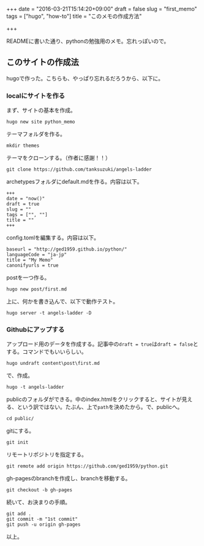 +++
date = "2016-03-21T15:14:20+09:00"
draft = false
slug = "first_memo"
tags = ["hugo", "how-to"]
title = "このメモの作成方法"

+++

READMEに書いた通り、pythonの勉強用のメモ。忘れっぽいので。

## このサイトの作成法

hugoで作った。こちらも、やっぱり忘れるだろうから、以下に。

### localにサイトを作る
まず、サイトの基本を作成。
```
hugo new site python_memo
```
テーマフォルダを作る。
```
mkdir themes
```
テーマをクローンする。（作者に感謝！！）
```
git clone https://github.com/tanksuzuki/angels-ladder
```
archetypesフォルダにdefault.mdを作る。内容は以下。
```
+++
date = "now()"
draft = true
slug = ""
tags = ["", ""]
title = ""
+++
```
config.tomlを編集する。内容は以下。
```
baseurl = "http://ged1959.github.io/python/"
languageCode = "ja-jp"
title = "My Memo"
canonifyurls = true
```
postを一つ作る。
```
hugo new post/first.md
```
上に、何かを書き込んで、以下で動作テスト。
```
hugo server -t angels-ladder -D
```

### Githubにアップする

アップロード用のデータを作成する。記事中の```draft = true```は```draft = false```とする。コマンドでもいいらしい。
```
hugo undraft content\post\first.md
```
で、作成。
```
hugo -t angels-ladder
```
publicのフォルダができる。中のindex.htmlをクリックすると、サイトが見える、という訳ではない。たぶん、上で```path```を決めたから。で、publicへ。
```
cd public/
```
gitにする。
```
git init
```
リモートリポジトリを指定する。
```
git remote add origin https://github.com/ged1959/python.git
```
gh-pagesのbranchを作成し、branchを移動する。
```
git checkout -b gh-pages
```
続いて、お決まりの手順。
```
git add .
git commit -m "1st commit"
git push -u origin gh-pages
```

以上。